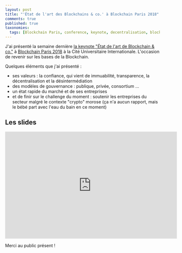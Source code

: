 ```yaml
---
layout: post
title: "'État de l'art des Blockchains & co.' à Blockchain Paris 2018"
comments: true
published: true
taxonomies: 
  tags: [Blockchain Paris, conference, keynote, decentralisation, blockchain, speaker]
---
```


J'ai présenté la semaine dernière [la keynote "État de l'art de Blockchain & co."](https://blockchainevent.fr/2018/speakers/damien-lecan/) à [Blockchain Paris 2018](https://blockchainevent.fr/2018/) à la Cité Universitaire Internationale. L'occasion de revenir sur les bases de la Blockchain.

<!-- more -->

Quelques éléments que j'ai présenté :

- ses valeurs : la confiance, qui vient de immuabilité, transparence, la décentralisation et la désintermédiation
- des modèles de gouvernance : publique, privée, consortium ...
- un état rapide du marché et de ses entreprises
- et de finir sur le challenge du moment : soutenir les entreprises du secteur malgré le contexte "crypto" morose (ça n'a aucun rapport, mais le bébé part avec l'eau du bain en ce moment)

## Les slides

<iframe src="https://docs.google.com/presentation/d/e/2PACX-1vSXfdvrmc3N6tSMAekUYySxawdomejhRfx9lzSzIshDqpAg7y-0KCAdnu723m7GdeTvrpc-WE4QqfqA/embed?start=false&loop=false&delayms=60000" frameborder="0" width="560" height="349" allowfullscreen="true" mozallowfullscreen="true" webkitallowfullscreen="true"></iframe>

Merci au public présent !
